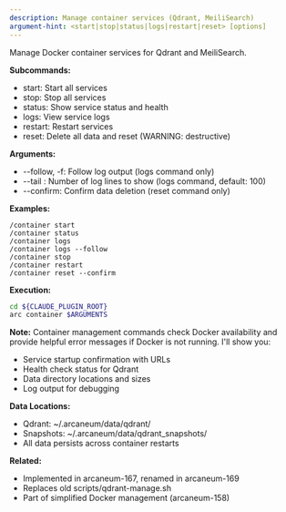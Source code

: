 ```yaml
---
description: Manage container services (Qdrant, MeiliSearch)
argument-hint: <start|stop|status|logs|restart|reset> [options]
---
```


Manage Docker container services for Qdrant and MeiliSearch.

**Subcommands:**

- start: Start all services
- stop: Stop all services
- status: Show service status and health
- logs: View service logs
- restart: Restart services
- reset: Delete all data and reset (WARNING: destructive)

**Arguments:**

- --follow, -f: Follow log output (logs command only)
- --tail <n>: Number of log lines to show (logs command, default: 100)
- --confirm: Confirm data deletion (reset command only)

**Examples:**

```text
/container start
/container status
/container logs
/container logs --follow
/container stop
/container restart
/container reset --confirm
```

**Execution:**

```bash
cd ${CLAUDE_PLUGIN_ROOT}
arc container $ARGUMENTS
```

**Note:** Container management commands check Docker availability and provide
helpful error messages if Docker is not running. I'll show you:

- Service startup confirmation with URLs
- Health check status for Qdrant
- Data directory locations and sizes
- Log output for debugging

**Data Locations:**

- Qdrant: ~/.arcaneum/data/qdrant/
- Snapshots: ~/.arcaneum/data/qdrant_snapshots/
- All data persists across container restarts

**Related:**

- Implemented in arcaneum-167, renamed in arcaneum-169
- Replaces old scripts/qdrant-manage.sh
- Part of simplified Docker management (arcaneum-158)
